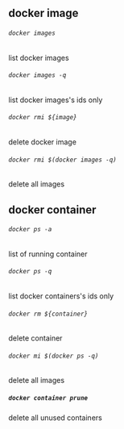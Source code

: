 ## docker image

###### `docker images`

list docker images

###### `docker images -q`

list docker images's ids only

###### `docker rmi ${image}`

delete docker image

###### `docker rmi $(docker images -q)`

delete all images

## docker container

###### `docker ps -a`

list of running container

###### `docker ps -q`

list docker containers's ids only

###### `docker rm ${container}`

delete container

###### `docker mi $(docker ps -q)`

delete all images

##### `docker container prune`

delete all unused containers
